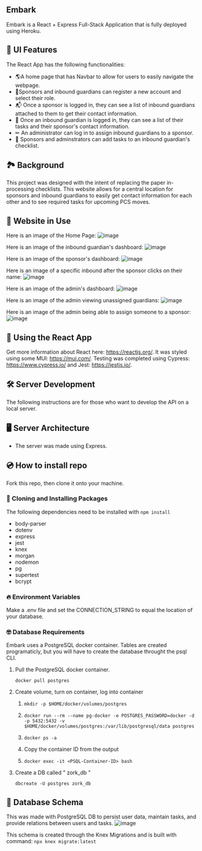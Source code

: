 ## Embark
Embark is a React + Express Full-Stack Application that is fully deployed using Heroku. 

## 🎉 UI Features
The React App has the following functionalities:
- 🌎A home page that has Navbar to allow for users to easily navigate the webpage. 
- 🚀Sponsors and inbound guardians can register a new account and select their role. 
- 📬 Once a sponsor is logged in, they can see a list of inbound guardians attached to them to get their contact information.
- 🧾 Once an inbound guardian is logged in, they can see a list of their tasks and their sponsor's contact information. 
- ✏ An administrator can log in to assign inbound guardians to a sponsor. 
- 📑 Sponsors and adminstrators can add tasks to an inbound guardian's checklist.  

## 🏞 Background 
This project was designed with the intent of replacing the paper in-processing checklists. This website allows for a central location for sponsors and inbound guardians to easily get contact information for each other and to see required tasks for upcoming PCS moves. 

##  🚚 Website in Use
Here is an image of the Home Page:
![image](https://user-images.githubusercontent.com/96899068/161108646-f58bf429-6df4-4e78-af90-4c217d746feb.png)


Here is an image of the inbound guardian's dashboard: 
![image](https://user-images.githubusercontent.com/96899068/161109431-ea36bfef-719f-4c21-b65d-7b7c2706e20a.png)


Here is an image of the sponsor's dashboard:
![image](https://user-images.githubusercontent.com/96899068/161109600-ae4c57aa-c5ef-4710-b43c-2af7d86f019e.png)

Here is an image of a specific inbound after the sponsor clicks on their name:
![image](https://user-images.githubusercontent.com/96899068/161109790-3fc8c298-9e74-435b-bc1d-7e23980953c9.png)


Here is an image of the admin's dashboard: 
![image](https://user-images.githubusercontent.com/96899068/161110036-33593a4f-bf70-4986-86aa-f3c3817d9e54.png)

Here is an image of the admin viewing unassigned guardians:
![image](https://user-images.githubusercontent.com/96899068/161110180-6ef5f497-606e-40f3-ae9c-fa6f0cb29c69.png)

Here is an image of the admin being able to assign someone to a sponsor:
![image](https://user-images.githubusercontent.com/96899068/161110232-1cf0c3b3-226b-4e9d-86ec-7da3aac41d4b.png)




## 🎊 Using the React App
Get more information about React here: https://reactjs.org/.
It was styled using some MUI: https://mui.com/.
Testing was completed using Cypress: https://www.cypress.io/ and Jest: https://jestjs.io/.


## 🛠 Server Development
The following instructions are for those who want to develop the API on a local server.

## 🖥️ Server Architecture 
- The server was made using Express.

## 💿 How to install repo
Fork this repo, then clone it onto your machine.

### 🤲 Cloning and Installing Packages
The following dependencies need to be installed with ``` npm install ``` 
- body-parser 
- dotenv
- express
- jest
- knex
- morgan
- nodemon
- pg
- supertest
- bcrypt

### 🔥 Environment Variables
Make a .env file and set the CONNECTION_STRING to equal the location of your database. 

### 🤓 Database Requirements
Embark uses a PostgreSQL docker container. Tables are created programaticly, but you will have to create the database throught the psql CLI.
1. Pull the PostgreSQL docker container.

    ``` docker pull postgres ```

2. Create volume, turn on container, log into container
    1.  ```mkdir -p $HOME/docker/volumes/postgres```
    
    2.  ```docker run --rm --name pg-docker -e POSTGRES_PASSWORD=docker -d -p 5432:5432 -v $HOME/docker/volumes/postgres:/var/lib/postgresql/data postgres```

    3. ```docker ps -a```
    
    4. Copy the container ID from the output

    5. ``` docker exec -it <PSQL-Container-ID> bash ```
3. Create a DB called " zork_db "

    ```dbcreate -U postgres zork_db```

##  🚀 Database Schema
This was made with PostgreSQL DB to persist user data, maintain tasks, and provide relations between users and tasks.
![image](https://user-images.githubusercontent.com/96899068/161108255-c20dd489-c95d-422c-b0da-59fd6bcfb2d5.png)


This schema is created through the Knex Migrations and is built with command: ``` npx knex migrate:latest ```


